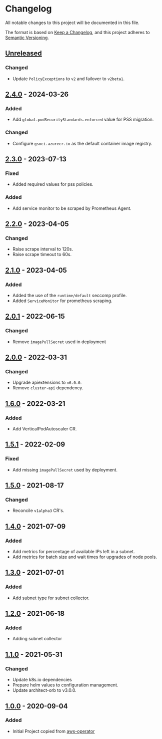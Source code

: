 # Changelog

All notable changes to this project will be documented in this file.

The format is based on [Keep a Changelog](https://keepachangelog.com/en/1.0.0/),
and this project adheres to [Semantic Versioning](https://semver.org/spec/v2.0.0.html).

## [Unreleased]

### Changed

- Update `PolicyExceptions` to `v2` and failover to `v2beta1`.

## [2.4.0] - 2024-03-26

### Added
- Add `global.podSecurityStandards.enforced` value for PSS migration.
### Changed

- Configure `gsoci.azurecr.io` as the default container image registry.

## [2.3.0] - 2023-07-13

### Fixed

- Added required values for pss policies.

### Added

- Add service monitor to be scraped by Prometheus Agent.

## [2.2.0] - 2023-04-05

### Changed

- Raise scrape interval to 120s.
- Raise scrape timeout to 60s.

## [2.1.0] - 2023-04-05

### Added

- Added the use of the `runtime/default` seccomp profile.
- Added `ServiceMonitor` for prometheus scraping.

## [2.0.1] - 2022-06-15

### Changed

- Remove `imagePullSecret` used in deployment

## [2.0.0] - 2022-03-31

### Changed

- Upgrade apiextensions to `v6.0.0`.
- Remove `cluster-api` dependency.

## [1.6.0] - 2022-03-21

### Added

- Add VerticalPodAutoscaler CR.

## [1.5.1] - 2022-02-09

### Fixed

- Add missing `imagePullSecret` used by deployment.

## [1.5.0] - 2021-08-17

### Changed

- Reconcile `v1alpha3` CR's.

## [1.4.0] - 2021-07-09

### Added

- Add metrics for percentage of available IPs left in a subnet.
- Add metrics for batch size and wait times for upgrades of node pools.

## [1.3.0] - 2021-07-01

### Added

- Add subnet type for subnet collector.

## [1.2.0] - 2021-06-18

### Added

- Adding subnet collector

## [1.1.0] - 2021-05-31

### Changed

- Update k8s.io dependencies
- Prepare helm values to configuration management.
- Update architect-orb to v3.0.0.

## [1.0.0] - 2020-09-04

### Added

- Initial Project copied from [aws-operator](https://github.com/giantswarm/aws-operator)

[Unreleased]: https://github.com/giantswarm/aws-collector/compare/v2.4.0...HEAD
[2.4.0]: https://github.com/giantswarm/aws-collector/compare/v2.3.0...v2.4.0
[2.3.0]: https://github.com/giantswarm/aws-collector/compare/v2.2.0...v2.3.0
[2.2.0]: https://github.com/giantswarm/aws-collector/compare/v2.1.0...v2.2.0
[2.1.0]: https://github.com/giantswarm/aws-collector/compare/v2.0.1...v2.1.0
[2.0.1]: https://github.com/giantswarm/aws-collector/compare/v2.0.0...v2.0.1
[2.0.0]: https://github.com/giantswarm/aws-collector/compare/v1.6.0...v2.0.0
[1.6.0]: https://github.com/giantswarm/aws-collector/compare/v1.5.1...v1.6.0
[1.5.1]: https://github.com/giantswarm/aws-collector/compare/v1.5.0...v1.5.1
[1.5.0]: https://github.com/giantswarm/aws-collector/compare/v1.4.0...v1.5.0
[1.4.0]: https://github.com/giantswarm/aws-collector/compare/v1.3.0...v1.4.0
[1.3.0]: https://github.com/giantswarm/aws-collector/compare/v1.2.0...v1.3.0
[1.2.0]: https://github.com/giantswarm/aws-collector/compare/v1.1.0...v1.2.0
[1.1.0]: https://github.com/giantswarm/aws-collector/compare/v1.0.0...v1.1.0
[1.0.0]: https://github.com/giantswarm/aws-collector/releases/tag/v1.0.0
